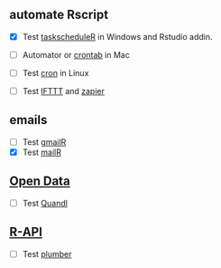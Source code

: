 
## automate Rscript

* [x] Test [taskscheduleR](https://github.com/bnosac/taskscheduleR) in Windows and Rstudio addin.
* [ ] Automator or [crontab](https://www.r-bloggers.com/scheduling-r-tasks-with-crontabs-to-conserve-memory/) in Mac
* [ ] Test [cron](http://kvz.io/blog/2007/07/29/schedule-tasks-on-linux-using-crontab/) in Linux

* [ ] Test [IFTTT](https://www.r-bloggers.com/connecting-r-to-everything-with-iattt/) and [zapier](https://zapier.com/app/explore)

## emails

* [ ] Test [gmailR](https://github.com/jimhester/gmailr)
* [x] Test [mailR](https://github.com/rpremraj/mailR)

## [Open Data](https://cran.r-project.org/web/views/WebTechnologies.html)

* [ ] Test [Quandl](https://www.quandl.com/tools/r)

## [R-API](https://cran.r-project.org/web/packages/httr/vignettes/api-packages.html)

* [ ] Test [plumber](http://plumber.trestletech.com/)


